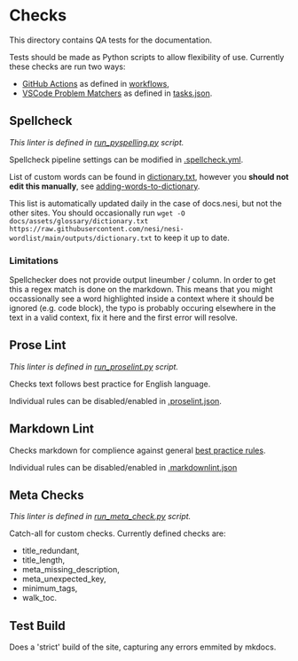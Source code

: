 # Checks

This directory contains QA tests for the documentation.

Tests should be made as Python scripts to allow flexibility of use. Currently these checks are run two ways:

- [GitHub Actions](https://docs.github.com/en/actions) as defined in [workflows](../.github/workflows/),
- [VSCode Problem Matchers](https://code.visualstudio.com/docs/editor/tasks#_processing-task-output-with-problem-matchers) as defined in [tasks.json](../.vscode/tasks.json).

## Spellcheck

*This linter is defined in [run_pyspelling.py](run_pyspelling.py) script.*

Spellcheck pipeline settings can be modified in [.spellcheck.yml](../.spellcheck.yml).

List of custom words can be found in [dictionary.txt](../docs/assets/glossary/dictionary.txt),
however you **should not edit this manually**, see [adding-words-to-dictionary](../docs/CONTRIBUTING.md#adding-words-to-dictionary).

This list is automatically updated daily in the case of docs.nesi, but not the other sites.
You should occasionally run 
`wget -O docs/assets/glossary/dictionary.txt https://raw.githubusercontent.com/nesi/nesi-wordlist/main/outputs/dictionary.txt`
to keep it up to date.
 

### Limitations

Spellchecker does not provide output lineumber / column.
In order to get this a regex match is done on the markdown.
This means that you might occassionally see a word highlighted inside a context where it should be ignored (e.g. code block),
the typo is probably occuring elsewhere in the text in a valid context, fix it here and the first error will resolve.

## Prose Lint

*This linter is defined in [run_proselint.py](run_proselint.py) script.*

Checks text follows best practice for English language.

Individual rules can be disabled/enabled in [.proselint.json](../.proselint.json).

## Markdown Lint

Checks markdown for complience against general [best practice rules](https://github.com/markdownlint/markdownlint/blob/main/docs/RULES.md).

Individual rules can be disabled/enabled in [.markdownlint.json](../.markdownlint.json)

## Meta Checks

*This linter is defined in [run_meta_check.py](run_meta_check.py) script.*

Catch-all for custom checks.
Currently defined checks are:

- title_redundant,
- title_length,
- meta_missing_description,
- meta_unexpected_key,
- minimum_tags,
- walk_toc.

## Test Build

Does a 'strict' build of the site, capturing any errors emmited by mkdocs.
